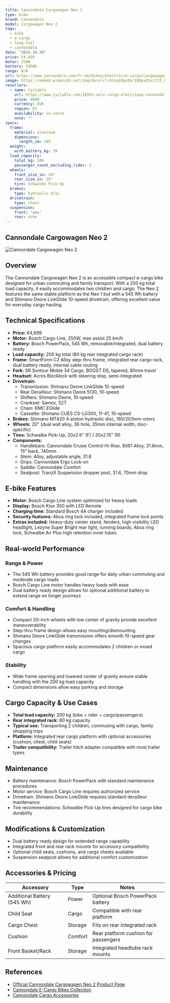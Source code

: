 ```yaml
---
title: Cannondale Cargowagen Neo 2
type: bike
brand: Cannondale
model: Cargowagen Neo 2
tags:
  - bike
  - e-cargo
  - long-tail
  - cannondale
date: "2025-10-20"
price: €4,699
motor: 250W
battery: 545Wh
range: N/A
url: https://www.cannondale.com/fr-be/bikes/electric/e-cargo/cargowagen-neo/cargowagen-neo-2
image: https://embed.widencdn.net/img/dorelrl/4tnqi8gv0k/100px@1x/C23_C67253U_Cargowagen_Neo_2_GRY_PD.jpg
resellers:
  - name: Cyclable
    url: https://www.cyclable.com/18955-velo-cargo-electrique-cannondale-cargowagen-neo-2.html
    price: 4699
    currency: EUR
    region: EU
    availability: in-stock
    note: ""
specs:
  frame:
    material: aluminum
    dimensions:
      length_cm: 185
  weight:
    with_battery_kg: 39
  load_capacity:
    total_kg: 200
    passenger_count_excluding_rider: 2
  wheels:
    front_size_in: 20"
    rear_size_in: 20"
    tire: Schwalbe Pick-Up
  brakes:
    type: hydraulic disc
  drivetrain:
    type: chain
  suspension:
    front: "yes"
    rear: none
---
```


## Cannondale Cargowagen Neo 2

![Cannondale Cargowagen Neo 2](https://embed.widencdn.net/img/dorelrl/4tnqi8gv0k/100px@1x/C23_C67253U_Cargowagen_Neo_2_GRY_PD.jpg)

## Overview

The Cannondale Cargowagen Neo 2 is an accessible compact e-cargo bike designed for urban commuting and family transport. With a 200 kg total load capacity, it easily accommodates two children and cargo. The Neo 2 features the same stable platform as the Neo 1 but with a 545 Wh battery and Shimano Deore LinkGlide 10-speed drivetrain, offering excellent value for everyday cargo hauling.

## Technical Specifications

- **Price:** €4,699
- **Motor:** Bosch Cargo Line, 250W, max assist 25 km/h
- **Battery:** Bosch PowerPack, 545 Wh, removable/integrated, dual battery ready
- **Load capacity:** 200 kg total (80 kg rear integrated cargo rack)
- **Frame:** SmartForm C2 Alloy step-thru frame, integrated rear cargo rack, dual battery ready, internal cable routing
- **Fork:** SR Suntour Mobie 34 Cargo, BOOST DS, tapered, 80mm travel
- **Headset:** Acros Blocklock with steering stop, semi-integrated
- **Drivetrain:**
  - Transmission: Shimano Deore LinkGlide 10-speed
  - Rear Derailleur: Shimano Deore 5130, 10-speed
  - Shifters: Shimano Deore, 10-speed
  - Crankset: Samox, 52T
  - Chain: KMC EGlide
  - Cassette: Shimano CUES CS-LG300, 11-41, 10-speed
- **Brakes:** Shimano MT420 4-piston hydraulic disc, 180/203mm rotors
- **Wheels:** 20" (dual wall alloy, 36 hole, 35mm internal width, disc-specific)
- **Tires:** Schwalbe Pick-Up, 20x2.6" (F) / 20x2.15" (R)
- **Components:**
  - Handlebars: Cannondale Cruise Control Hi-Rise, 6061 Alloy, 31.8mm, 15° back, 740mm
  - Stem: Alloy, adjustable angle, 31.8
  - Grips: Cannondale Ergo Lock-on
  - Saddle: Cannondale Comfort
  - Seatpost: TranzX Suspension dropper post, 31.6, 70mm drop

## E-bike Features

- **Motor:** Bosch Cargo Line system optimized for heavy loads
- **Display:** Bosch Kiox 300 with LED Remote
- **Charging time:** Standard Bosch 4A charger included
- **Security features:** Abus ring lock included, integrated frame lock points
- **Extras included:** Heavy-duty center stand, fenders, high visibility LED headlight, Lezyne Super Bright rear light, running boards, Abus ring lock, Schwalbe Air Plus high retention inner tubes

## Real-world Performance

### Range & Power

- The 545 Wh battery provides good range for daily urban commuting and moderate cargo loads
- Bosch Cargo Line motor handles heavy loads with ease
- Dual battery ready design allows for optional additional battery to extend range on longer journeys

### Comfort & Handling

- Compact 20-inch wheels with low center of gravity provide excellent maneuverability
- Step-thru frame design allows easy mounting/dismounting
- Shimano Deore LinkGlide transmission offers smooth 10-speed gear changes
- Spacious cargo platform easily accommodates 2 children or mixed cargo

### Stability

- Wide frame opening and lowered center of gravity ensure stable handling with the 200 kg load capacity
- Compact dimensions allow easy parking and storage

## Cargo Capacity & Use Cases

- **Total load capacity:** 200 kg (bike + rider + cargo/passengers)
- **Rear integrated rack:** 80 kg capacity
- **Typical use:** Transporting 2 children, commuting with cargo, family shopping trips
- **Platform:** Integrated rear cargo platform with optional accessories (cushion, chest, child seats)
- **Trailer compatibility:** Trailer hitch adapter compatible with most trailer types

## Maintenance

- Battery maintenance: Bosch PowerPack with standard maintenance procedures
- Motor service: Bosch Cargo Line requires authorized service
- Drivetrain: Shimano Deore LinkGlide requires standard derailleur maintenance
- Tire recommendations: Schwalbe Pick-Up tires designed for cargo bike durability

## Modifications & Customization

- Dual battery ready design for extended range capability
- Integrated front and rear rack mounts for accessory compatibility
- Optional child seats, cushions, and cargo chests available
- Suspension seatpost allows for additional comfort customization

## Accessories & Pricing

| Accessory                   | Type    | Notes                                |
| --------------------------- | ------- | ------------------------------------ |
| Additional Battery (545 Wh) | Power   | Optional Bosch PowerPack battery     |
| Child Seat                  | Cargo   | Compatible with rear platform        |
| Cargo Chest                 | Storage | Fits on rear integrated rack         |
| Cushion                     | Comfort | Rear platform cushion for passengers |
| Front Basket/Rack           | Storage | Integrated headtube rack mounts      |

## References

- [Official Cannondale Cargowagen Neo 2 Product Page](https://www.cannondale.com/fr-be/bikes/electric/e-cargo/cargowagen-neo/cargowagen-neo-2)
- [Cannondale E-Cargo Bikes Collection](https://www.cannondale.com/fr-be/bikes/electric/e-cargo)
- [Cannondale Cargo Accessories](https://www.cannondale.com/fr-be/gear/equipment/cargo-accessories)
